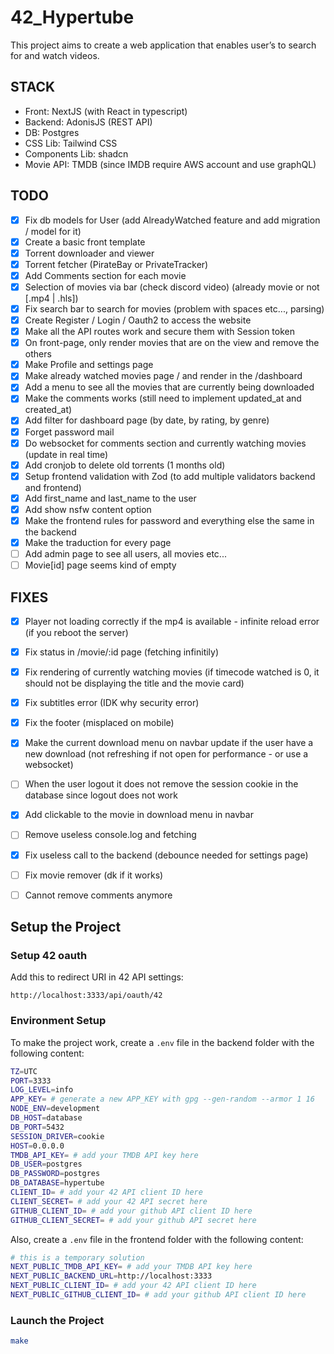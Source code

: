 # 42_Hypertube

This project aims to create a web application that enables user’s to search for and
watch videos.

## STACK

- Front: NextJS (with React in typescript)
- Backend: AdonisJS (REST API)
- DB: Postgres
- CSS Lib: Tailwind CSS
- Components Lib: shadcn
- Movie API: TMDB (since IMDB require AWS account and use graphQL)

## TODO

- [x] Fix db models for User (add AlreadyWatched feature and add migration / model for it)
- [x] Create a basic front template
- [x] Torrent downloader and viewer
- [x] Torrent fetcher (PirateBay or PrivateTracker)
- [x] Add Comments section for each movie
- [x] Selection of movies via bar (check discord video) (already movie or not [.mp4 | .hls])
- [x] Fix search bar to search for movies (problem with spaces etc..., parsing)
- [x] Create Register / Login / Oauth2 to access the website
- [x] Make all the API routes work and secure them with Session token
- [x] On front-page, only render movies that are on the view and remove the others
- [x] Make Profile and settings page
- [x] Make already watched movies page / and render in the /dashboard
- [x] Add a menu to see all the movies that are currently being downloaded
- [x] Make the comments works (still need to implement updated_at and created_at)
- [x] Add filter for dashboard page (by date, by rating, by genre)
- [x] Forget password mail
- [x] Do websocket for comments section and currently watching movies (update in real time)
- [x] Add cronjob to delete old torrents (1 months old)
- [x] Setup frontend validation with Zod (to add multiple validators backend and frontend)
- [x] Add first_name and last_name to the user
- [x] Add show nsfw content option
- [x] Make the frontend rules for password and everything else the same in the backend
- [x] Make the traduction for every page
- [ ] Add admin page to see all users, all movies etc...
- [ ] Movie[id] page seems kind of empty

## FIXES

- [x] Player not loading correctly if the mp4 is available - infinite reload error (if you reboot the server)
- [x] Fix status in /movie/:id page (fetching infinitily)
- [x] Fix rendering of currently watching movies (if timecode watched is 0, it should not be displaying the title and the movie card)
- [x] Fix subtitles error (IDK why security error)
- [x] Fix the footer (misplaced on mobile)
- [x] Make the current download menu on navbar update if the user have a new download (not refreshing if not open for performance - or use a websocket)
- [ ] When the user logout it does not remove the session cookie in the database since logout does not work
- [x] Add clickable to the movie in download menu in navbar
- [ ] Remove useless console.log and fetching
- [x] Fix useless call to the backend (debounce needed for settings page)
- [ ] Fix movie remover (dk if it works)
- [ ] Cannot remove comments anymore


## Setup the Project

### Setup 42 oauth

Add this to redirect URI in 42 API settings:
```
http://localhost:3333/api/oauth/42
```

### Environment Setup
To make the project work, create a `.env` file in the backend folder with the following content:

```bash
TZ=UTC
PORT=3333
LOG_LEVEL=info
APP_KEY= # generate a new APP_KEY with gpg --gen-random --armor 1 16
NODE_ENV=development
DB_HOST=database
DB_PORT=5432
SESSION_DRIVER=cookie
HOST=0.0.0.0
TMDB_API_KEY= # add your TMDB API key here
DB_USER=postgres
DB_PASSWORD=postgres
DB_DATABASE=hypertube
CLIENT_ID= # add your 42 API client ID here
CLIENT_SECRET= # add your 42 API secret here
GITHUB_CLIENT_ID= # add your github API client ID here
GITHUB_CLIENT_SECRET= # add your github API secret here
```

Also, create a `.env` file in the frontend folder with the following content:

```bash 
# this is a temporary solution
NEXT_PUBLIC_TMDB_API_KEY= # add your TMDB API key here
NEXT_PUBLIC_BACKEND_URL=http://localhost:3333
NEXT_PUBLIC_CLIENT_ID= # add your 42 API client ID here
NEXT_PUBLIC_GITHUB_CLIENT_ID= # add your github API client ID here
```

### Launch the Project
```bash
make 
```